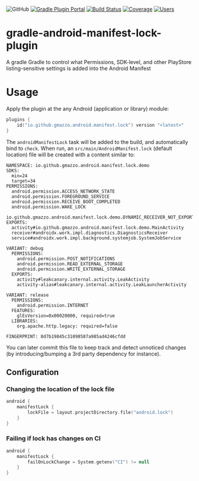 ![GitHub](https://img.shields.io/github/license/gmazzo/gradle-android-manifest-lock-plugin)
[![Gradle Plugin Portal](https://img.shields.io/gradle-plugin-portal/v/io.github.gmazzo.android.manifest.lock)](https://plugins.gradle.org/plugin/io.github.gmazzo.android.manifest.lock)
[![Build Status](https://github.com/gmazzo/gradle-android-manifest-lock-plugin/actions/workflows/build.yaml/badge.svg)](https://github.com/gmazzo/gradle-android-manifest-lock-plugin/actions/workflows/build.yaml)
[![Coverage](https://codecov.io/gh/gmazzo/gradle-android-manifest-lock-plugin/branch/main/graph/badge.svg?token=D5cDiPWvcS)](https://codecov.io/gh/gmazzo/gradle-android-manifest-lock-plugin)
[![Users](https://img.shields.io/badge/users_by-Sourcegraph-purple)](https://sourcegraph.com/search?q=content:io.github.gmazzo.test.aggregation+-repo:github.com/gmazzo/gradle-android-manifest-lock-plugin)

# gradle-android-manifest-lock-plugin
A gradle Gradle to control what Permissions, SDK-level, and other PlayStore listing-sensitive settings is added into the Android Manifest

# Usage
Apply the plugin at the any Android (application or library) module:
```kotlin
plugins {
    id("io.github.gmazzo.android.manifest.lock") version "<latest>" 
}
```
The `androidManifestLock` task will be added to the build, and automatically bind to `check`.
When run, an `src/main/AndroidManifest.lock` (default location) file will be created with a content similar to:
```
NAMESPACE: io.github.gmazzo.android.manifest.lock.demo
SDKS: 
  min=24
  target=34
PERMISSIONS:
  android.permission.ACCESS_NETWORK_STATE
  android.permission.FOREGROUND_SERVICE
  android.permission.RECEIVE_BOOT_COMPLETED
  android.permission.WAKE_LOCK
  io.github.gmazzo.android.manifest.lock.demo.DYNAMIC_RECEIVER_NOT_EXPORTED_PERMISSION
EXPORTS:
  activity#io.github.gmazzo.android.manifest.lock.demo.MainActivity
  receiver#androidx.work.impl.diagnostics.DiagnosticsReceiver
  service#androidx.work.impl.background.systemjob.SystemJobService

VARIANT: debug
  PERMISSIONS:
    android.permission.POST_NOTIFICATIONS
    android.permission.READ_EXTERNAL_STORAGE
    android.permission.WRITE_EXTERNAL_STORAGE
  EXPORTS:
    activity#leakcanary.internal.activity.LeakActivity
    activity-alias#leakcanary.internal.activity.LeakLauncherActivity

VARIANT: release
  PERMISSIONS:
    android.permission.INTERNET
  FEATURES:
    glEsVersion=0x00020000, required=true
  LIBRARIES:
    org.apache.http.legacy: required=false

FINGERPRINT: 8d7b19845c31098587a985ad4246cfdd
```
You can later commit this file to keep track and detect unnoticed changes (by introducing/bumping a 3rd party dependency for instance).

## Configuration

### Changing the location of the lock file
```kotlin
android {
    manifestLock {
        lockFile = layout.projectDirectory.file("android.lock")
    }
}
```

### Failing if lock has changes on CI
```kotlin
android {
    manifestLock {
        failOnLockChange = System.getenv("CI") != null
    }
}
```
